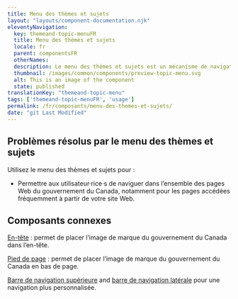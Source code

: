 ```yaml
---
title: Menu des thèmes et sujets
layout: "layouts/component-documentation.njk"
eleventyNavigation:
  key: themeand-topic-menuFR
  title: Menu des thèmes et sujets
  locale: fr
  parent: componentsFR
  otherNames:
  description: Le menu des thèmes et sujets est un mécanisme de navigation vers les tâches les plus importantes des sites Web du gouvernement du Canada.
  thumbnail: /images/common/components/preview-topic-menu.svg
  alt: This is an image of the component
  state: published
translationKey: "themeand-topic-menu"
tags: ['themeand-topic-menuFR', 'usage']
permalink: /fr/composants/menu-des-themes-et-sujets/
date: "git Last Modified"
---
```


## Problèmes résolus par le menu des thèmes et sujets

Utilisez le menu des thèmes et sujets pour :

- Permettre aux utilisateur·rice·s de naviguer dans l’ensemble des pages Web du gouvernement du Canada, notamment pour les pages accédées fréquemment à partir de votre site Web.

<article class="bg-full-width bg-primary text-light pt-500 pb-400 my-500">
  <h2 class="mt-0 mb-400">Composants connexes</h2>

  <a href="{{ links.header }}" class="link-light">En-tête</a> : permet de placer l’image de marque du gouvernement du Canada dans l’en-tête.

  <a href="{{ links.footer }}" class="link-light">Pied de page</a> : permet de placer l’image de marque du gouvernement du Canada en bas de page.

  <a href="{{ links.topNav }}" class="link-light">Barre de navigation supérieure</a> and <a href="{{ links.sideNav }}" class="link-light">barre de navigation latérale</a> pour une navigation plus personnalisée.
</article>
